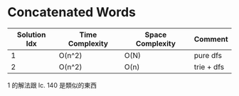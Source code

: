 # Concatenated Words

| Solution Idx | Time Complexity | Space Complexity | Comment    |
| ------------ | --------------- | ---------------- | ---------- |
| 1            | O(n^2)          | O(N)             | pure dfs   |
| 2            | O(n^2)          | O(n)             | trie + dfs |

1 的解法跟 lc. 140 是類似的東西
